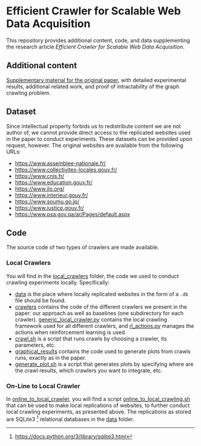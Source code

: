 # Efficient Crawler for Scalable Web Data Acquisition

This repository provides additional content, code, and data supplementing the
research article *Efficient Crawler for Scalable Web Data Acquisition*.

## Additional content

[Supplementary material for the original paper](supplementary.pdf), with
detailed experimental results, additional related work, and proof of
intractability of the graph crawling problem.

## Dataset

Since intellectual property forbids us to redistribute content we are not author of, we cannot provide direct access to the replicated websites used in the paper to conduct experiments. These datasets can be provided upon request, however. The original websites are available from the following URLs:

- <https://www.assemblee-nationale.fr/>
- <https://www.collectivites-locales.gouv.fr/>
- <https://www.cnis.fr/>
- <https://www.education.gouv.fr/>
- <https://www.ilo.org/>
- <https://www.interieur.gouv.fr/>
- <https://www.soumu.go.jp/>
- <https://www.justice.gouv.fr/>
- <https://www.psa.gov.qa/ar/Pages/default.aspx>

## Code

The source code of two types of crawlers are made available.

### Local Crawlers

You will find in the [local_crawlers](code/local_crawlers/) folder, the code we used to conduct crawling experiments locally. Specifically:

* [data](code/local_crawlers/data/) is the place where locally replicated websites in the form of a `.db` file should be found.
* [crawlers](code/local_crawlers/crawlers/) contains the code of the different crawlers we present in the paper: our approach as well as baselines (one subdirectory for each crawler). [generic_local_crawler.py](code/local_crawlers/crawlers/generic_local_crawler.py) contains the local crawling framework used for all different crawlers, and [rl_actions.py](code/local_crawlers/crawlers/rl_actions.py) manages the actions when reinforcement learning is used.
* [crawl.sh](code/local_crawlers/crawl.sh) is a script that runs crawls by choosing a crawler, its parameters, etc.
* [graphical_results](code/local_crawlers/graphical_results/) contains the code used to generate plots from crawls runs, exactly as in the paper.
* [generate_plot.sh](code/local_crawlers/generate_plot.sh) is a script that generates plots by specifying where are the crawl results, which crawlers you want to integrate, etc.

### On-Line to Local Crawler

In [online_to_local_crawler](code/online_to_local_crawler), you will find a script [online_to_local_crawling.sh](code/online_to_local_crawler/online_to_local_crawling.sh) that can be used to make local replications of websites, to further conduct local crawling experiments, as presented above. The replications as stored are SQLite3 [^1] relational databases in the [data](code/local_crawlers/data/) folder. 

[^1]: https://docs.python.org/3/library/sqlite3.html
